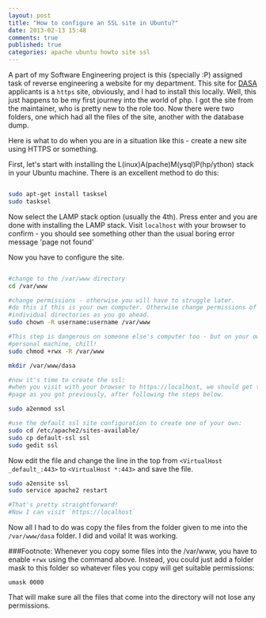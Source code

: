 ```yaml
---
layout: post
title: "How to configure an SSL site in Ubuntu?"
date: 2013-02-13 15:48
comments: true
published: true
categories: apache ubuntu howto site ssl
---
```


A part of my Software Engineering project is this (specially :P) assigned task
of reverse engineering a website for my department. This site for
[DASA](dasanit.org) applicants is a `https` site, obviously, and I had to
install this locally. Well, this just happens to be my first journey into the
world of php. I got the site from the maintainer, who is pretty new to the role
too. Now there were two folders, one which had all the files of the site,
another with the database dump.
<!-- more -->

Here is what to do when you are in a situation like this - create a new site
using HTTPS or something.

First, let's start with installing the L(inux)A(pache)M(ysql)P(hp/ython) stack
in your Ubuntu machine. There is an excellent method to do this:

``` bash Installing the lamp stack

sudo apt-get install tasksel 
sudo tasksel

```

Now select the LAMP stack option (usually the 4th). Press enter and you are
done with installing the LAMP stack. Visit `localhost` with your browser to
confirm - you should see something other than the usual boring error message
'page not found' 

Now you have to configure the site.

``` bash Configuring a new site in Apache2

#change to the /var/www directory 
cd /var/www

#change permissions - otherwise you will have to struggle later.  
#do this if this is your own computer. Otherwise change permissions of 
#individual directories as you go ahead.
sudo chown -R username:username /var/www

#This step is dangerous on someone else's computer too - but on your own
#personal machine, chill!  
sudo chmod +rwx -R /var/www

mkdir /var/www/dasa

#now it's time to create the ssl: 
#when you visit with your browser to https://localhost, we should get the same 
#page as you got previously, after following the steps below.

sudo a2enmod ssl 

#use the default ssl site configuration to create one of your own:
sudo cd /etc/apache2/sites-available/
sudo cp default-ssl ssl
sudo gedit ssl
```

Now edit the file and change the line in the top from `<VirtualHost _default_:443>`
to `<VirtualHost *:443>` and save the file.

``` bash Save and restart.
sudo a2ensite ssl 
sudo service apache2 restart

#That's pretty straightforward!  
#Now I can visit `https://localhost` 

```


Now all I had to do was copy the files from the folder given to me into the 
`/var/www/dasa` folder. I did and voila! It was working.

###Footnote:
Whenever you copy some files into the /var/www, you have to enable `+rwx` using
the command above. Instead, you could just add a folder mask to this folder so
whatever files you copy will get suitable permissions:

`umask 0000`

That will make sure all the files that come into the directory will not lose
any permissions.



